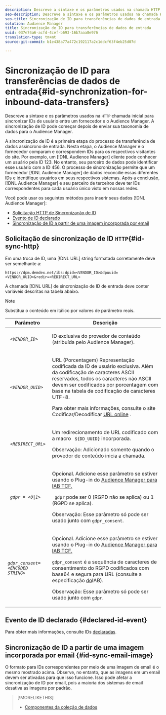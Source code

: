 ```yaml
---
description: Descreve a sintaxe e os parâmetros usados na chamada HTTP inicial para sincronizar IDs de usuário entre um fornecedor e o Audience Manager. A sincronização de ID pode começar depois de enviar sua taxonomia de dados para o Audience Manager.
seo-description: Descreve a sintaxe e os parâmetros usados na chamada HTTP inicial para sincronizar IDs de usuário entre um fornecedor e o Audience Manager. A sincronização de ID pode começar depois de enviar sua taxonomia de dados para o Audience Manager.
seo-title: Sincronização de ID para transferências de dados de entrada
solution: Audience Manager
title: Sincronização de ID para transferências de dados de entrada
uuid: 037e74a6-acfd-4cef-b693-16b7aaa8e976
translation-type: tm+mt
source-git-commit: b1e438a77a472c192117a2c1ddcf63f4eb25d07d

---
```



# Sincronização de ID para transferências de dados de entrada{#id-synchronization-for-inbound-data-transfers}

Descreve a sintaxe e os parâmetros usados na `HTTP` chamada inicial para sincronizar IDs de usuário entre um fornecedor e o Audience Manager. A sincronização de ID pode começar depois de enviar sua taxonomia de dados para o Audience Manager.

<!-- c_id_sync_in.xml -->

A sincronização de ID é a primeira etapa do processo de transferência de dados assíncrono de entrada. Nesta etapa, o Audience Manager e o fornecedor comparam e correspondem IDs para os respectivos visitantes do site. Por exemplo, um [!DNL Audience Manager] cliente pode conhecer um usuário pela ID 123. No entanto, seu parceiro de dados pode identificar esse usuário com a ID 456. O processo de sincronização permite que um fornecedor [!DNL Audience Manager] de dados reconcilie essas diferentes IDs e identifique usuários em seus respectivos sistemas. Após a conclusão, [!DNL Audience Manager] e seu parceiro de terceiros deve ter IDs correspondentes para cada usuário único visto em nossas redes.

Você pode usar os seguintes métodos para inserir seus dados [!DNL Audience Manager]:

* [Solicitação HTTP de Sincronização de ID](../../../integration/sending-audience-data/batch-data-transfer-explained/id-sync-http.md#id-sync-http)
* [Evento de ID declarado](../../../integration/sending-audience-data/batch-data-transfer-explained/id-sync-http.md#declared-id-event)
* [Sincronização de ID a partir de uma imagem incorporada por email](../../../integration/sending-audience-data/batch-data-transfer-explained/id-sync-http.md#id-sync-email-image)

## Solicitação de sincronização de ID `HTTP`{#id-sync-http}

Em uma troca de ID, uma [!DNL URL] string formatada corretamente deve ser semelhante a:

```
https://dpm.demdex.net/ibs:dpid=<VENDOR_ID>&dpuuid=<VENDOR_UUID>&redir=<REDIRECT_URL>
```

A chamada [!DNL URL] de sincronização de ID de entrada deve conter variáveis descritas na tabela abaixo.

>[!NOTE]
>
>Substitua o conteúdo em itálico por valores de parâmetro reais.

<table id="table_EB9F4246E2A34ABB8ED06EA458EB186F"> 
 <thead> 
  <tr> 
   <th colname="col1" class="entry"> Parâmetro </th> 
   <th colname="col2" class="entry"> Descrição </th> 
  </tr> 
 </thead>
 <tbody> 
  <tr> 
   <td colname="col1"> <code> <i>&lt;VENDOR_ID&gt;</i> </code> </td> 
   <td colname="col2"> <p>ID exclusiva do provedor de conteúdo (atribuída pelo <span class="keyword"> Audience Manager</span>). </p> </td> 
  </tr> 
  <tr> 
   <td colname="col1"> <code> <i>&lt;VENDOR_UUID&gt;</i> </code> </td> 
   <td colname="col2"> <p>URL (Porcentagem) Representação codificada da ID de usuário exclusiva. Além da codificação de caracteres ASCII reservados, todos os caracteres não ASCII devem ser codificados por porcentagem com base na tabela de codificação de caracteres UTF-8. </p> <p>Para obter mais informações, consulte o site Codificar/Decodificar <a href="https://www.url-encode-decode.com" format="http" scope="external"> URL online</a> . </p> </td> 
  </tr> 
  <tr> 
   <td colname="col1"> <code> <i>&lt;REDIRECT_URL&gt;</i> </code> </td> 
   <td colname="col2"> <p>Um redirecionamento de URL codificado com a macro <code> ${DD_UUID}</code> incorporada. </p> <p>Observação:  Adicionado somente quando o provedor de conteúdo inicia a chamada. </p> </td> 
  </tr> 
  <tr> 
   <td colname="col1"> <code> <i>gdpr = &lt;0|1&gt;</i> </code> </td> 
   <td colname="col2"> <p>Opcional. Adicione esse parâmetro se estiver usando o Plug-in do <a href="../../../overview/data-security-and-privacy/aam-iab-plugin.md">Audience Manager para IAB TCF.</a></p> <p><code> gdpr</code> pode ser 0 (RGPD não se aplica) ou 1 (RGPD se aplica). </p> <p> <b></b> Observação: Esse parâmetro só pode ser usado junto com <code>gdpr_consent</code>.</p></td> 
  </tr> 
  <tr> 
   <td colname="col1"> <code><i>gdpr_consent=&lt;ENCODED STRING&gt;</i> </code> </td> 
   <td colname="col2"> <p>Opcional. Adicione esse parâmetro se estiver usando o Plug-in do <a href="../../../overview/data-security-and-privacy/aam-iab-plugin.md">Audience Manager para IAB TCF.</a></p> <p><code>gdpr_consent</code> é a sequência de caracteres de consentimento do RGPD codificados com base64 e segura para URL (consulte a especificação <a href="https://github.com/InteractiveAdvertisingBureau/GDPR-Transparency-and-Consent-Framework/blob/master/URL-based%20Consent%20Passing_%20Framework%20Guidance.md#specifications" format="http" scope="external"> do</a>IAB). </p> <p> <b></b> Observação: Esse parâmetro só pode ser usado junto com <code>gdpr</code>.</p> </td> 
  </tr> 
 </tbody> 
</table>

## Evento de ID declarado {#declared-id-event}

Para obter mais informações, consulte IDs [declaradas](../../../features/declared-ids.md).

## Sincronização de ID a partir de uma imagem incorporada por email {#id-sync-email-image}

O formato para IDs correspondentes por meio de uma imagem de email é o mesmo mostrado acima. Observe, no entanto, que as imagens em um email devem ser ativadas para que isso funcione. Isso pode afetar a sincronização de ID por email, pois a maioria dos sistemas de email desativa as imagens por padrão.

>[!MORELIKETHIS]
>
>* [Componentes da coleção de dados](../../../reference/system-components/components-data-collection.md)

